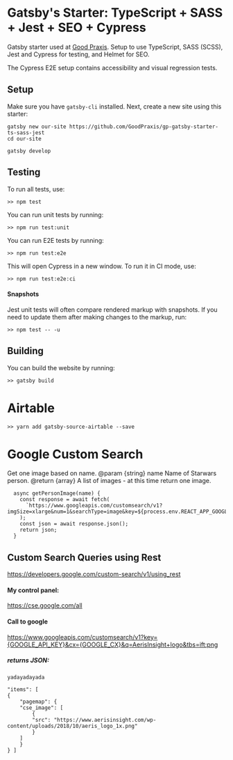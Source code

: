 Gatsby's Starter: TypeScript + SASS + Jest + SEO + Cypress
==============================================================

Gatsby starter used at [Good Praxis](https://goodpraxis.coop). Setup to use
TypeScript, SASS (SCSS), Jest and Cypress for testing, and Helmet for SEO.

The Cypress E2E setup contains accessibility and visual regression tests.

Setup
------
Make sure you have `gatsby-cli` installed.
Next, create a new site using this starter:

    gatsby new our-site https://github.com/GoodPraxis/gp-gatsby-starter-ts-sass-jest
    cd our-site

    gatsby develop


Testing
------
To run all tests, use:
```
>> npm test
```
You can run unit tests by running:
```
>> npm run test:unit
```
You can run E2E tests by running:
```
>> npm run test:e2e
```
This will open Cypress in a new window. To run it in CI mode, use:
```
>> npm run test:e2e:ci
```
#### Snapshots

Jest unit tests will often compare rendered markup with snapshots.
If you need to update them after making changes to the markup, run:
```
>> npm test -- -u
```
Building
------
You can build the website by running:
```
>> gatsby build
```

Airtable
========
```
>> yarn add gatsby-source-airtable --save
```
Google Custom Search
====================

Get one image based on name.
@param {string} name Name of Starwars person.
@return {array} A list of images - at this time return one image.
```
  async getPersonImage(name) {
    const response = await fetch(
      `https://www.googleapis.com/customsearch/v1?imgSize=xlarge&num=1&searchType=image&key=${process.env.REACT_APP_GOOGLE_API_KEY}&cx=${process.env.REACT_APP_GOOGLE_CX}&q=Star%20Wars%20${name}`
    );
    const json = await response.json();
    return json;
  }
```

Custom Search Queries using Rest
------

https://developers.google.com/custom-search/v1/using_rest

#### My control panel:
https://cse.google.com/all

#### Call to google

https://www.googleapis.com/customsearch/v1?key={GOOGLE_API_KEY}&cx={GOOGLE_CX}&q=AerisInsight+logo&tbs=ift:png

##### returns JSON:
```
yadayadayada

"items": [
{
    "pagemap": {
    "cse_image": [
        {
        "src": "https://www.aerisinsight.com/wp-content/uploads/2018/10/aeris_logo_1x.png"
        }
    ]
    }
} ]
````

